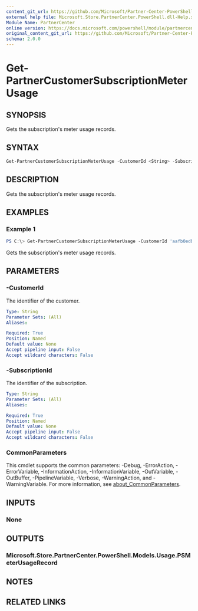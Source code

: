 ```yaml
---
content_git_url: https://github.com/Microsoft/Partner-Center-PowerShell/blob/master/docs/help/Get-PartnerCustomerSubscriptionMeterUsage.md
external help file: Microsoft.Store.PartnerCenter.PowerShell.dll-Help.xml
Module Name: PartnerCenter
online version: https://docs.microsoft.com/powershell/module/partnercenter/Get-PartnerCustomerSubscriptionMeterUsage
original_content_git_url: https://github.com/Microsoft/Partner-Center-PowerShell/blob/master/docs/help/Get-PartnerCustomerSubscriptionMeterUsage.md
schema: 2.0.0
---
```


# Get-PartnerCustomerSubscriptionMeterUsage

## SYNOPSIS
Gets the subscription's meter usage records.

## SYNTAX

```powershell
Get-PartnerCustomerSubscriptionMeterUsage -CustomerId <String> -SubscriptionId <String> [<CommonParameters>]
```

## DESCRIPTION
Gets the subscription's meter usage records.

## EXAMPLES

### Example 1
```powershell
PS C:\> Get-PartnerCustomerSubscriptionMeterUsage -CustomerId 'aafb0edb-d0e1-4221-8862-1609fccac9b4' -SubscriptionId 'ed7b62ca-7440-4c4c-8f5d-b898258932d5'
```

Gets the subscription's meter usage records.

## PARAMETERS

### -CustomerId
The identifier of the customer.

```yaml
Type: String
Parameter Sets: (All)
Aliases:

Required: True
Position: Named
Default value: None
Accept pipeline input: False
Accept wildcard characters: False
```

### -SubscriptionId
The identifier of the subscription.

```yaml
Type: String
Parameter Sets: (All)
Aliases:

Required: True
Position: Named
Default value: None
Accept pipeline input: False
Accept wildcard characters: False
```

### CommonParameters
This cmdlet supports the common parameters: -Debug, -ErrorAction, -ErrorVariable, -InformationAction, -InformationVariable, -OutVariable, -OutBuffer, -PipelineVariable, -Verbose, -WarningAction, and -WarningVariable. For more information, see [about_CommonParameters](http://go.microsoft.com/fwlink/?LinkID=113216).

## INPUTS

### None

## OUTPUTS

### Microsoft.Store.PartnerCenter.PowerShell.Models.Usage.PSMeterUsageRecord

## NOTES

## RELATED LINKS
